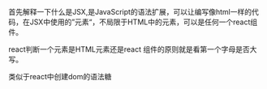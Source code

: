 首先解释一下什么是JSX,是JavaScript的语法扩展，可以让编写像html一样的代码，在JSX中使用的”元素“，不局限于HTML中的元素，可以是任何一个react组件。

react判断一个元素是HTML元素还是react 组件的原则就是看第一个字母是否大写。

类似于react中创建dom的语法糖